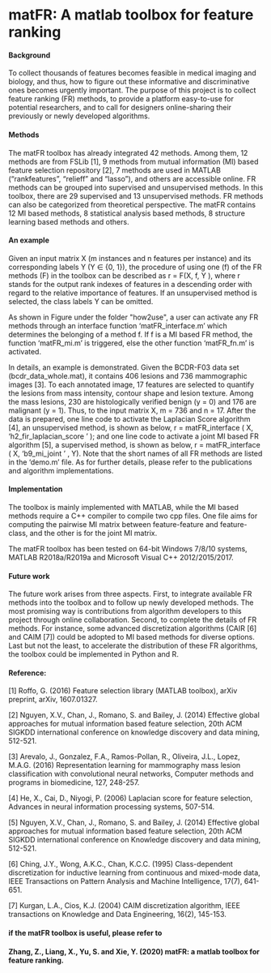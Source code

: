 
# matFR: A matlab toolbox for feature ranking




#### Background

  To collect thousands of features becomes feasible in medical imaging and biology, and thus, 
how to figure out these informative and discriminative ones becomes urgently important. 
  The purpose of this project is to collect feature ranking (FR) methods, to provide a platform 
easy-to-use for potential researchers, and to call for designers online-sharing their previously 
or newly developed algorithms.



#### Methods 

  The matFR toolbox has already integrated 42 methods. Among them, 12 methods are from FSLib [1], 
9 methods from mutual information (MI) based feature selection repository [2], 7 methods are used 
in MATLAB (“rankfeatures”, “relieff” and “lasso”), and others are accessible online. 
  FR methods can be grouped into supervised and unsupervised methods. In this toolbox, there are 29 
supervised and 13 unsupervised methods. 
  FR methods can also be categorized from theoretical perspective. The matFR contains 12 MI based 
methods, 8 statistical analysis based methods, 8 structure learning based methods and others.



#### An example

  Given an input matrix X (m instances and n features per instance) and its corresponding labels Y 
(Y ∈ {0, 1}), the procedure of using one (f) of the FR methods (F) in the toolbox can be described 
as r = F(X, f, Y ), where r stands for the output rank indexes of features in a descending order 
with regard to the relative importance of features. If an unsupervised method is selected, the class 
labels Y can be omitted.

  As shown in Figure under the folder "how2use", a user can activate any FR methods through an interface 
function ‘matFR_interface.m’ which determines the belonging of a method f. If f is a MI based FR method, 
the function ‘matFR_mi.m’ is triggered, else the other function ‘matFR_fn.m’ is activated.

  In details, an example is demonstrated. Given the BCDR-F03 data set (bcdr_data_whole.mat), it contains
406 lesions and 736 mammographic images [3]. To each annotated image, 17 features are 
selected to quantify the lesions from mass intensity, contour shape and lesion texture. Among the mass 
lesions, 230 are histologically verified benign (y = 0) and 176 are malignant (y = 1). Thus, to the input 
matrix X, m = 736 and n = 17. After the data is prepared, one line code to activate the Laplacian Score 
algorithm [4], an unsupervised method, is shown as below,
            r = matFR_interface ( X, ‘h2_fir_laplacian_score ’ );
and one line code to activate a joint MI based FR algorithm [5], a supervised method, 
is shown as below,
            r = matFR_interface ( X, ‘b9_mi_joint ’ , Y).
Note that the short names of all FR methods are listed in the ‘demo.m’ file. As for further details, 
please refer to the publications and algorithm implementations.



#### Implementation

The toolbox is mainly implemented with MATLAB, while the MI based methods require a C++ compiler to 
compile two cpp files. One file aims for computing the pairwise MI matrix between feature-feature and 
feature-class, and the other is for the joint MI matrix. 

The matFR toolbox has been tested on 64-bit Windows 7/8/10 systems, MATLAB R2018a/R2019a and Microsoft 
Visual C++ 2012/2015/2017.



#### Future work

The future work arises from three aspects. First, to integrate available FR methods into the toolbox and 
to follow up newly developed methods. The most promising way is contributions from algorithm developers 
to this project through online collaboration. Second, to complete the details of FR methods. For instance, 
some advanced discretization algorithms (CAIR [6] and CAIM [7]) could be adopted to MI based methods for 
diverse options. Last but not the least, to accelerate the distribution of these FR algorithms, the toolbox 
could be implemented in Python and R.

#### Reference:

[1] Roffo, G. (2016) Feature selection library (MATLAB toolbox), arXiv preprint, arXiv, 1607.01327.

[2] Nguyen, X.V., Chan, J., Romano, S. and Bailey, J. (2014) Effective global approaches for mutual 
    information based feature selection, 20th ACM SIGKDD international conference on knowledge discovery 
    and data mining, 512-521.

[3] Arevalo, J., Gonzalez, F.A., Ramos-Pollan, R., Oliveira, J.L., Lopez, M.A.G. (2016) Representation 
learning for mammography mass lesion classification with convolutional neural networks, Computer methods 
and programs in biomedicine, 127, 248-257.

[4] He, X., Cai, D., Niyogi, P. (2006) Laplacian score for feature selection, Advances in neural information 
processing systems, 507-514.

[5] Nguyen, X.V., Chan, J., Romano, S. and Bailey, J. (2014) Effective global approaches for mutual information 
based feature selection, 20th ACM SIGKDD international conference on Knowledge discovery and data mining, 512-521.

[6] Ching, J.Y., Wong, A.K.C., Chan, K.C.C. (1995) Class-dependent discretization for inductive learning 
from continuous and mixed-mode data, IEEE Transactions on Pattern Analysis and Machine Intelligence, 17(7), 
641-651.

[7] Kurgan, L.A., Cios, K.J. (2004) CAIM discretization algorithm, IEEE transactions on Knowledge and Data 
Engineering, 16(2), 145-153.
    


#### if the matFR toolbox is useful, please refer to 

####   Zhang, Z., Liang, X., Yu, S. and Xie, Y. (2020) matFR: a matlab toolbox for feature ranking.
  
